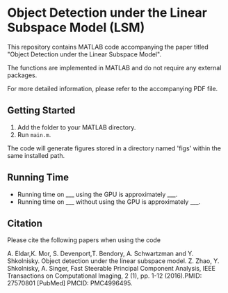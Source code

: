 # Object Detection under the Linear Subspace Model (LSM)

This repository contains MATLAB code accompanying the paper titled "Object Detection under the Linear Subspace Model".

The functions are implemented in MATLAB and do not require any external packages.

For more detailed information, please refer to the accompanying PDF file.

## Getting Started

1. Add the folder to your MATLAB directory.
2. Run `main.m`.

The code will generate figures stored in a directory named 'figs' within the same installed path.

## Running Time

- Running time on ___ using the GPU is approximately ___.
- Running time on ___ without using the GPU is approximately ___.

## Citation

Please cite the following papers when using the code

A. Eldar,K. Mor, S. Devenport,T. Bendory, A. Schwartzman and Y. Shkolnisky.  Object detection under the linear subspace model.
Z. Zhao, Y. Shkolnisky, A. Singer, Fast Steerable Principal Component Analysis, IEEE Transactions on Computational Imaging, 2 (1), pp. 1-12 (2016).​ PMID: 27570801 [PubMed] PMCID: PMC4996495​.
